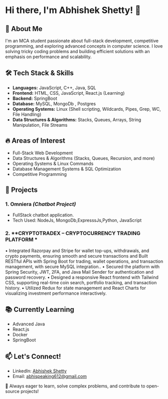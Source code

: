 # Hi there, I'm Abhishek Shetty! 👋

## 🚀 About Me
I'm an MCA student passionate about full-stack development, competitive programming, and exploring advanced concepts in computer science. I love solving tricky coding problems and building efficient solutions with an emphasis on performance and scalability.

## 🛠️ Tech Stack & Skills
- **Languages:** JavaScript, C++, Java, SQL
- **Frontend:** HTML, CSS, JavaScript, React.js (Learning)
- **Backend:** SpringBoot
- **Database:** MySQL, MongoDb , Postgres
- **Operating Systems:** Linux (Shell scripting, Wildcards, Pipes, Grep, WC, File Handling)
- **Data Structures & Algorithms:** Stacks, Queues, Arrays, String Manipulation, File Streams

## 🔥 Areas of Interest
- Full-Stack Web Development
- Data Structures & Algorithms (Stacks, Queues, Recursion, and more)
- Operating Systems & Linux Commands
- Database Management Systems & SQL Optimization
- Competitive Programming

## 📌 Projects
### 1. **Omniera** *(Chatbot Project)*
   - FullStack chatbot application.
   - Tech Used: NodeJs, MongoDb,ExpresssJs,Python, JavaScript

### 2. **CRYPTOTRADEX – CRYPTOCURRENCY TRADING PLATFORM *
• Integrated Razorpay and Stripe for wallet top-ups, withdrawals, and
  crypto payments, ensuring smooth and secure transactions and 
  Built RESTful APIs with Spring Boot for trading, wallet operations,
  and transaction management, with secure MySQL integration..
• Secured the platform with Spring Security, JWT, 2FA, and Java Mail
Sender for authentication and password recovery.
• Designed a responsive React frontend with Tailwind CSS, supporting
real-time coin search, portfolio tracking, and transaction history.
• Utilized Redux for state management and React Charts for visualizing
investment performance interactively.

## 📚 Currently Learning
- Advanced Java
- React.js
- Docker
- SpringBoot

## 📫 Let's Connect!
- LinkedIn: [Abhishek Shetty](https://www.linkedin.com/in/abhishek-shetty-040263255/)
- Email: abhispeaking612@gmail.com

🚀 Always eager to learn, solve complex problems, and contribute to open-source projects!

